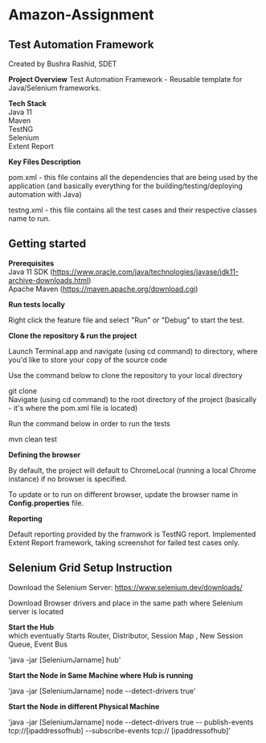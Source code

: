 # Amazon-Assignment
## Test Automation Framework
Created by Bushra Rashid, SDET

**Project Overview**
Test Automation Framework - Reusable template for Java/Selenium frameworks.

**Tech Stack**  
Java 11  
Maven  
TestNG  
Selenium  
Extent Report

**Key Files Description**  

pom.xml - this file contains all the dependencies that are being used by the application (and basically everything for the building/testing/deploying automation with Java)  

testng.xml - this file contains all the test cases and their respective classes name to run.  

## Getting started

**Prerequisites**  
Java 11 SDK (https://www.oracle.com/java/technologies/javase/jdk11-archive-downloads.html)  
Apache Maven (https://maven.apache.org/download.cgi)  

**Run tests locally**  

Right click the feature file and select "Run" or "Debug" to start the test.  

**Clone the repository & run the project**  

Launch Terminal.app and navigate (using cd command) to directory, where you'd like to store your copy of the source code

Use the command below to clone the repository to your local directory

git clone  
Navigate (using cd command) to the root directory of the project (basically - it's where the pom.xml file is located)  

Run the command below in order to run the tests  

mvn clean test  

**Defining the browser**  

By default, the project will default to ChromeLocal (running a local Chrome instance) if no browser is specified.  

To update or to run on different browser, update the browser name in **Config.properties** file.  

**Reporting**  

Default reporting provided by the framwork is TestNG report. Implemented Extent Report framework, taking screenshot for failed test cases only.

## Selenium Grid Setup Instruction
Download the Selenium Server: https://www.selenium.dev/downloads/  

Download Browser drivers and place in the same path where Selenium server is located  

**Start the Hub**  
which eventually Starts Router, Distributor, Session Map , New Session Queue, Event Bus  

'java -jar [SeleniumJarname] hub'  

**Start the Node in Same Machine where Hub is running**  

'java -jar [SeleniumJarname] node --detect-drivers true'  

**Start the Node in different Physical Machine**  

'java -jar [SeleniumJarname] node --detect-drivers true -- publish-events tcp://[ipaddressofhub] --subscribe-events tcp:// [ipaddressofhub]'  
